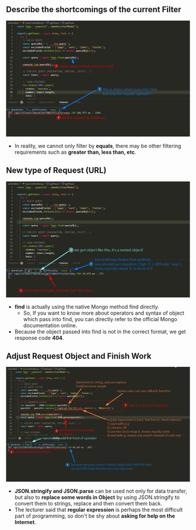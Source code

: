 ## **Describe the shortcomings of the current Filter**

![alt](pic/bandicam%202022-11-10%2009-22-56-104.jpg)

- In reality, we cannot only filter by **equals**, there may be other filtering requirements such as **greater than, less than, etc**.

## **New type of Request (URL)**

![alt](pic/bandicam%202022-11-10%2009-28-21-356.jpg)

- **find** is actually using the native Mongo method find directly.
  - So, If you want to know more about operators and syntax of object which pass into find, you can directly refer to the official Mongo documentation online.
- Because the object passed into find is not in the correct format, we get response code **404**.

## **Adjust Request Object and Finish Work**

![alt](pic/bandicam%202022-11-10%2009-44-45-571.jpg)

- **JSON.stringify and JSON.parse** can be used not only for data transfer, but also to **replace some words in Object** by using JSON.stringify to convert them to strings, replace and then convert them back.
- The lecturer said that **regular expression** is perhaps the most difficult part of programming, so don't be shy about **asking for help on the Internet**.
